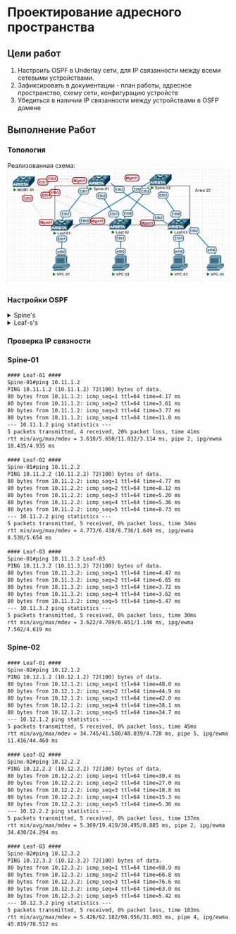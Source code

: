 # Проектирование адресного пространства

## Цели работ

1. Настроить OSPF в Underlay сети, для IP связанности между всеми сетевыми устройствами.
2. Зафиксировать в документации - план работы, адресное пространство, схему сети, конфигурацию устройств
3. Убедиться в наличии IP связанности между устройствами в OSFP домене

## Выполнение Работ

### Топология

Реализованная схема:\
![image](./MyScheme_OSPF.png)

### Настройки OSPF

<details>
<summary>Spine's</summary>
<br>
router ospf 1 <br>
   passive-interface default <br>
   no passive-interface Ethernet1 <br>
   no passive-interface Ethernet2 <br>
   no passive-interface Ethernet3 <br>
   redistribute connected route-map RM_OSPF_OUT <br>
   max-lsa 12000 <br>
<br>
interface Ethernet1 <br>
   description --- Leaf-01 --- <br>
   ip ospf neighbor bfd <br>
   ip ospf network point-to-point <br>
   ip ospf area 0.0.0.10 <br>
<br>
interface Ethernet2 <br>
   description --- Leaf-02 --- <br>
   ip ospf neighbor bfd <br>
   ip ospf network point-to-point <br>
   ip ospf area 0.0.0.10 <br>
<br>
interface Ethernet3 <br>
   description --- Leaf-03 --- <br>
   ip ospf neighbor bfd <br>
   ip ospf network point-to-point <br>
   ip ospf area 0.0.0.10 <br>
<br>
route-map RM_OSPF_OUT permit 1 <br>
   match ip address prefix-list PL_OSPF_OUT <br>
<br>
ip prefix-list PL_OSPF_OUT seq 10 permit 10.1X.255.1/32<br>
Где X номер Spine коммутатора в схеме <br>
</details>

<details>
<summary>Leaf-s's</summary>
<br>
router ospf 1 <br>
   passive-interface default <br>
   no passive-interface Ethernet7 <br>
   no passive-interface Ethernet8 <br>
   redistribute connected route-map RM_OSPF_OUT <br>
   max-lsa 12000 <br>
<br>
interface Ethernet7 <br>
   description --- Spine-01 --- <br>
   ip ospf neighbor bfd <br>
   ip ospf network point-to-point <br>
   ip ospf area 0.0.0.10 <br>
<br>
interface Ethernet8 <br>
   description --- Spine-02 --- <br>
   ip ospf neighbor bfd <br>
   ip ospf network point-to-point <br>
   ip ospf area 0.0.0.10 <br>
<br>
route-map RM_OSPF_OUT permit 1 <br>
   match ip address prefix-list PL_OSPF_OUT <br>
<br>
ip prefix-list PL_OSPF_OUT seq 10 permit 10.2X.255.1/32<br>
Где X номер Leaf коммутатора в схеме <br>
</details>

### Проверка IP связности

### Spine-01

``` Spine-01
#### Leaf-01 ####
Spine-01#ping 10.11.1.2
PING 10.11.1.2 (10.11.1.2) 72(100) bytes of data.
80 bytes from 10.11.1.2: icmp_seq=1 ttl=64 time=4.17 ms
80 bytes from 10.11.1.2: icmp_seq=2 ttl=64 time=3.61 ms
80 bytes from 10.11.1.2: icmp_seq=3 ttl=64 time=3.77 ms
80 bytes from 10.11.1.2: icmp_seq=4 ttl=64 time=11.0 ms
--- 10.11.1.2 ping statistics ---
5 packets transmitted, 4 received, 20% packet loss, time 41ms
rtt min/avg/max/mdev = 3.618/5.650/11.032/3.114 ms, pipe 2, ipg/ewma 10.435/4.935 ms

#### Leaf-02 ####
Spine-01#ping 10.11.2.2 
PING 10.11.2.2 (10.11.2.2) 72(100) bytes of data.
80 bytes from 10.11.2.2: icmp_seq=1 ttl=64 time=4.77 ms
80 bytes from 10.11.2.2: icmp_seq=2 ttl=64 time=8.12 ms
80 bytes from 10.11.2.2: icmp_seq=3 ttl=64 time=5.20 ms
80 bytes from 10.11.2.2: icmp_seq=4 ttl=64 time=5.36 ms
80 bytes from 10.11.2.2: icmp_seq=5 ttl=64 time=8.73 ms
--- 10.11.2.2 ping statistics ---
5 packets transmitted, 5 received, 0% packet loss, time 34ms
rtt min/avg/max/mdev = 4.773/6.438/8.736/1.649 ms, ipg/ewma 8.538/5.654 ms

#### Leaf-03 ####
Spine-01#ping 10.11.3.2 Leaf-03
PING 10.11.3.2 (10.11.3.2) 72(100) bytes of data.
80 bytes from 10.11.3.2: icmp_seq=1 ttl=64 time=4.47 ms
80 bytes from 10.11.3.2: icmp_seq=2 ttl=64 time=6.65 ms
80 bytes from 10.11.3.2: icmp_seq=3 ttl=64 time=3.72 ms
80 bytes from 10.11.3.2: icmp_seq=4 ttl=64 time=3.62 ms
80 bytes from 10.11.3.2: icmp_seq=5 ttl=64 time=5.47 ms
--- 10.11.3.2 ping statistics ---
5 packets transmitted, 5 received, 0% packet loss, time 30ms
rtt min/avg/max/mdev = 3.622/4.789/6.651/1.146 ms, ipg/ewma 7.502/4.619 ms
```

### Spine-02

``` Spine-02
#### Leaf-01 ####
Spine-02#ping 10.12.1.2
PING 10.12.1.2 (10.12.1.2) 72(100) bytes of data.
80 bytes from 10.12.1.2: icmp_seq=1 ttl=64 time=48.0 ms
80 bytes from 10.12.1.2: icmp_seq=2 ttl=64 time=44.9 ms
80 bytes from 10.12.1.2: icmp_seq=3 ttl=64 time=42.0 ms
80 bytes from 10.12.1.2: icmp_seq=4 ttl=64 time=38.1 ms
80 bytes from 10.12.1.2: icmp_seq=5 ttl=64 time=34.7 ms
--- 10.12.1.2 ping statistics ---
5 packets transmitted, 5 received, 0% packet loss, time 45ms
rtt min/avg/max/mdev = 34.745/41.580/48.039/4.728 ms, pipe 5, ipg/ewma 11.416/44.460 ms

#### Leaf-02 ####
Spine-02#ping 10.12.2.2
PING 10.12.2.2 (10.12.2.2) 72(100) bytes of data.
80 bytes from 10.12.2.2: icmp_seq=1 ttl=64 time=30.4 ms
80 bytes from 10.12.2.2: icmp_seq=2 ttl=64 time=27.0 ms
80 bytes from 10.12.2.2: icmp_seq=3 ttl=64 time=18.8 ms
80 bytes from 10.12.2.2: icmp_seq=4 ttl=64 time=15.3 ms
80 bytes from 10.12.2.2: icmp_seq=5 ttl=64 time=5.36 ms
--- 10.12.2.2 ping statistics ---
5 packets transmitted, 5 received, 0% packet loss, time 137ms
rtt min/avg/max/mdev = 5.369/19.419/30.495/8.885 ms, pipe 2, ipg/ewma 34.430/24.294 ms

#### Leaf-03 ####
Spine-02#ping 10.12.3.2
PING 10.12.3.2 (10.12.3.2) 72(100) bytes of data.
80 bytes from 10.12.3.2: icmp_seq=1 ttl=64 time=98.9 ms
80 bytes from 10.12.3.2: icmp_seq=2 ttl=64 time=66.8 ms
80 bytes from 10.12.3.2: icmp_seq=3 ttl=64 time=76.6 ms
80 bytes from 10.12.3.2: icmp_seq=4 ttl=64 time=63.0 ms
80 bytes from 10.12.3.2: icmp_seq=5 ttl=64 time=5.42 ms
--- 10.12.3.2 ping statistics ---
5 packets transmitted, 5 received, 0% packet loss, time 183ms
rtt min/avg/max/mdev = 5.426/62.182/98.956/31.003 ms, pipe 4, ipg/ewma 45.819/78.512 ms
```
